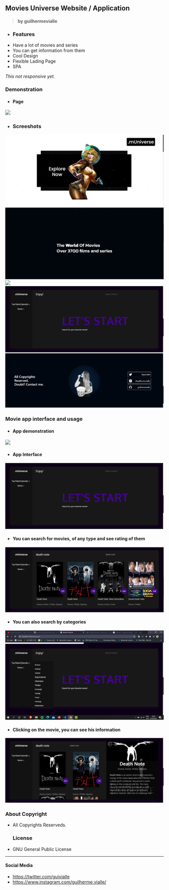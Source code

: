 ## Movies Universe Website / Application

> #### by guilhermevialle

-   ### Features
- Have a lot of movies and series
- You can get information from them
- Cool Design
- Flexible Lading Page 
- SPA

*This not responsive yet.* 

   ### Demonstration
   
   - #### Page
   ![](https://github.com/guilhermevialle/MoviesUniverse/blob/main/Movies%20Universe/Gif/gif1.gif)
   
   - ### Screeshots
   ![](https://github.com/guilhermevialle/MoviesUniverse/blob/main/Movies%20Universe/Screenshot/capture.png)
   ![](https://github.com/guilhermevialle/MoviesUniverse/blob/main/Movies%20Universe/Screenshot/capture2.png)
   ![](https://github.com/guilhermevialle/MoviesUniverse/blob/main/Movies%20Universe/Screenshot/captur3.png)
   ![](https://github.com/guilhermevialle/MoviesUniverse/blob/main/Movies%20Universe/Screenshot/capture4.png)
   ![](https://github.com/guilhermevialle/MoviesUniverse/blob/main/Movies%20Universe/Screenshot/capture8.png)
	
   ### Movie app interface and usage
   
   - #### App demonstration
   ![](https://github.com/guilhermevialle/MoviesUniverse/blob/main/Movies%20Universe/Gif/gif2.gif)
   
   - #### App Interface
   ![](https://github.com/guilhermevialle/MoviesUniverse/blob/main/Movies%20Universe/Screenshot/capture4.png)
   
   - #### You can search for movies, of any type and see rating of them
   
   ![](https://github.com/guilhermevialle/MoviesUniverse/blob/main/Movies%20Universe/Screenshot/capture5.png)
   
   - #### You can also search by categories
   ![](https://github.com/guilhermevialle/MoviesUniverse/blob/main/Movies%20Universe/Screenshot/capture7.png)

   - #### Clicking on the movie, you can see his information
   ![](https://github.com/guilhermevialle/MoviesUniverse/blob/main/Movies%20Universe/Screenshot/capture6.png)
### About Copyright
- All Copyrights Reserveds.

   ### License

-   GNU General Public License

------------

#### Social Media

- https://twitter.com/guivialle
- https://www.instagram.com/guilherme.vialle/
